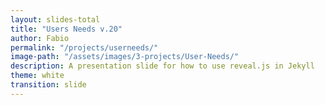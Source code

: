 ```yaml
---
layout: slides-total
title: "Users Needs v.20"
author: Fabio
permalink: "/projects/userneeds/"
image-path: "/assets/images/3-projects/User-Needs/"
description: A presentation slide for how to use reveal.js in Jekyll
theme: white
transition: slide
---
```


<section data-markdown data-separator="---">
<script type="text/template">


{% for i in (1..17) %}

{% assign Diapo =   i   | append: ".jpg"  %}

<!-- .slide: data-background="{{ site.baseurl | append:page.image-path | append: Diapo }}" data-background-size="95%" -->

hola
---

{% endfor %}

---

  
</script>
</section>
